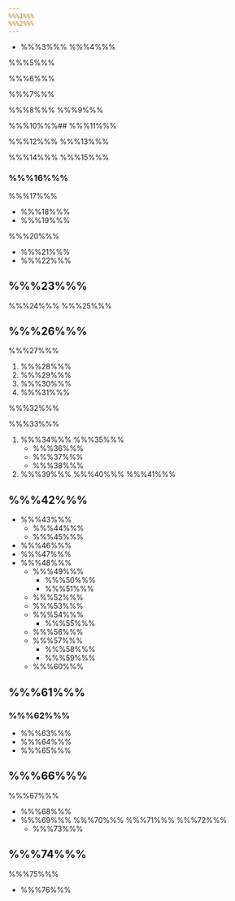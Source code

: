 ```yaml
---
%%%1%%%
%%%2%%%
---
```


* %%%3%%%
%%%4%%%

%%%5%%%

%%%6%%%

%%%7%%%

%%%8%%% %%%9%%%

%%%10%%%## %%%11%%%

%%%12%%% %%%13%%%

%%%14%%% %%%15%%%

### %%%16%%%

%%%17%%%

* %%%18%%%
* %%%19%%%

%%%20%%%

* %%%21%%%
* %%%22%%%

## %%%23%%%

%%%24%%% %%%25%%%

## %%%26%%%

%%%27%%%

1. %%%28%%%
2. %%%29%%%
3. %%%30%%%
4. %%%31%%%

%%%32%%%

%%%33%%%

1. %%%34%%% %%%35%%%
    * %%%36%%%
    * %%%37%%%
    * %%%38%%%
2. %%%39%%% %%%40%%% %%%41%%%

## %%%42%%%

* %%%43%%%
    * %%%44%%%
    * %%%45%%%
* %%%46%%%
* %%%47%%%
* %%%48%%%
    * %%%49%%%
        * %%%50%%%
        * %%%51%%%
    * %%%52%%%
    * %%%53%%%
    * %%%54%%%
        * %%%55%%%
    * %%%56%%%
    * %%%57%%%
        * %%%58%%%
        * %%%59%%%
    * %%%60%%%

## %%%61%%%

### %%%62%%%

* %%%63%%%
* %%%64%%%
* %%%65%%%

## %%%66%%%
%%%67%%%

* %%%68%%%
* %%%69%%% %%%70%%% %%%71%%% %%%72%%%
    * %%%73%%%

## %%%74%%%
%%%75%%%

* %%%76%%%
